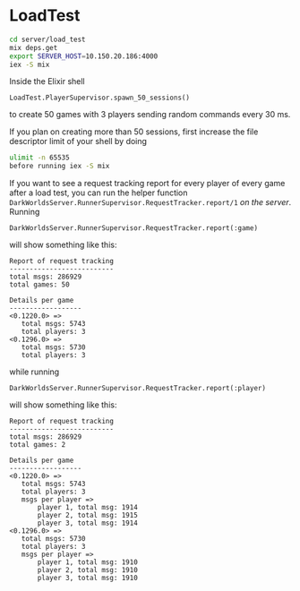 # LoadTest

```bash
cd server/load_test
mix deps.get
export SERVER_HOST=10.150.20.186:4000
iex -S mix
```

Inside the Elixir shell

```
LoadTest.PlayerSupervisor.spawn_50_sessions()
```

to create 50 games with 3 players sending random commands every 30 ms.

If you plan on creating more than 50 sessions, first increase the file descriptor limit of your shell by doing

```bash
ulimit -n 65535
before running iex -S mix
```

If you want to see a request tracking report for every player of every game after a load test, you can run the helper function `DarkWorldsServer.RunnerSupervisor.RequestTracker.report/1` *on the server*. Running

```
DarkWorldsServer.RunnerSupervisor.RequestTracker.report(:game)
```

will show something like this:

```
Report of request tracking
--------------------------
total msgs: 286929
total games: 50

Details per game
------------------
<0.1220.0> =>
   total msgs: 5743
   total players: 3
<0.1296.0> =>
   total msgs: 5730
   total players: 3
```

while running

```
DarkWorldsServer.RunnerSupervisor.RequestTracker.report(:player)
```

will show something like this:

```
Report of request tracking
--------------------------
total msgs: 286929
total games: 2

Details per game
------------------
<0.1220.0> =>
   total msgs: 5743
   total players: 3
   msgs per player =>
       player 1, total msg: 1914
       player 2, total msg: 1915
       player 3, total msg: 1914
<0.1296.0> =>
   total msgs: 5730
   total players: 3
   msgs per player =>
       player 1, total msg: 1910
       player 2, total msg: 1910
       player 3, total msg: 1910
```
